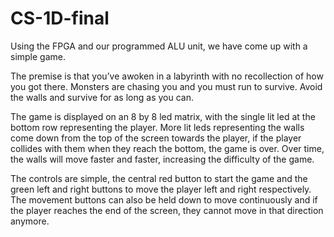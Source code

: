 # CS-1D-final
Using the FPGA and our programmed ALU unit, we have come up with a simple game. 

The premise is that you’ve awoken in a labyrinth with no recollection of how you got there. Monsters are chasing you and you must run to survive. Avoid the walls and survive for as long as you can.

The game is displayed on an 8 by 8 led matrix, with the single lit led at the bottom row representing the player. More lit leds representing the walls come down from the top of the screen towards the player, if the player collides with them when they reach the bottom, the game is over. Over time, the walls will move faster and faster, increasing the difficulty of the game.

The controls are simple, the central red button to start the game and the green left and right buttons to move the player left and right respectively. The movement buttons can also be held down to move continuously and if the player reaches the end of the screen, they cannot move in that direction anymore.
